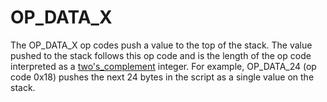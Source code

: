 # OP_DATA_X

The OP_DATA_X op codes push a value to the top of the stack.  The value pushed to the stack follows this op code and is the length of the op code interpreted as a [two's_complement](https://en.wikipedia.org/wiki/Two%27s_complement) integer.  For example, OP_DATA_24 (op code 0x18) pushes the next 24 bytes in the script as a single value on the stack.
